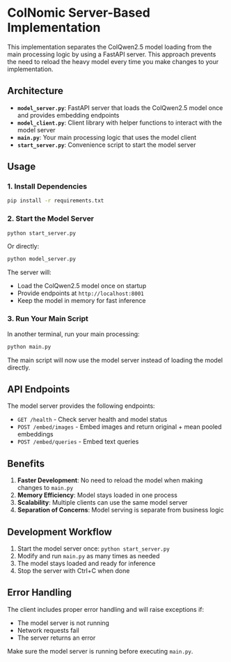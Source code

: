 # ColNomic Server-Based Implementation

This implementation separates the ColQwen2.5 model loading from the main processing logic by using a FastAPI server. This approach prevents the need to reload the heavy model every time you make changes to your implementation.

## Architecture

- **`model_server.py`**: FastAPI server that loads the ColQwen2.5 model once and provides embedding endpoints
- **`model_client.py`**: Client library with helper functions to interact with the model server
- **`main.py`**: Your main processing logic that uses the model client
- **`start_server.py`**: Convenience script to start the model server

## Usage

### 1. Install Dependencies

```bash
pip install -r requirements.txt
```

### 2. Start the Model Server

```bash
python start_server.py
```

Or directly:
```bash
python model_server.py
```

The server will:
- Load the ColQwen2.5 model once on startup
- Provide endpoints at `http://localhost:8001`
- Keep the model in memory for fast inference

### 3. Run Your Main Script

In another terminal, run your main processing:

```bash
python main.py
```

The main script will now use the model server instead of loading the model directly.

## API Endpoints

The model server provides the following endpoints:

- `GET /health` - Check server health and model status
- `POST /embed/images` - Embed images and return original + mean pooled embeddings
- `POST /embed/queries` - Embed text queries

## Benefits

1. **Faster Development**: No need to reload the model when making changes to `main.py`
2. **Memory Efficiency**: Model stays loaded in one process
3. **Scalability**: Multiple clients can use the same model server
4. **Separation of Concerns**: Model serving is separate from business logic

## Development Workflow

1. Start the model server once: `python start_server.py`
2. Modify and run `main.py` as many times as needed
3. The model stays loaded and ready for inference
4. Stop the server with Ctrl+C when done

## Error Handling

The client includes proper error handling and will raise exceptions if:
- The model server is not running
- Network requests fail
- The server returns an error

Make sure the model server is running before executing `main.py`.
